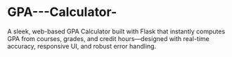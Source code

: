 # GPA---Calculator-
A sleek, web-based GPA Calculator built with Flask that instantly computes GPA from courses, grades, and credit hours—designed with real-time accuracy, responsive UI, and robust error handling.
